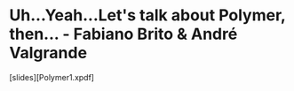 # Uh...Yeah...Let's talk about Polymer, then... - Fabiano Brito & André Valgrande

[slides][Polymer1.xpdf]